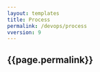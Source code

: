 ```yaml
---
layout: templates
title: Process
permalink: /devops/process
vversion: 9
---
```



## {{page.permalink}} 